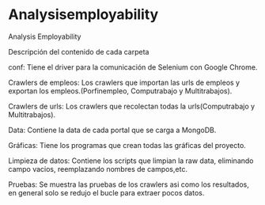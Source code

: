 # Analysisemployability
Analysis Employability

Descripción del contenido de cada carpeta

conf:
Tiene el driver para la comunicación de Selenium con Google Chrome.

Crawlers de empleos:
Los crawlers que importan las urls de empleos y exportan los empleos.(Porfinempleo, Computrabajo y Multitrabajos).

Crawlers de urls:
Los crawlers que recolectan todas la urls(Computrabajo y Multitrabajos).

Data:
Contiene la data de cada portal que se carga a MongoDB.

Gráficas:
Tiene los programas que crean todas las gráficas del proyecto.

Limpieza de datos:
Contiene los scripts que limpian la raw data, eliminando campo vacios, reemplazando nombres de campos,etc.

Pruebas:
Se muestra las pruebas de los crawlers asi como los resultados, en general solo se  redujo el bucle para extraer pocos datos.
